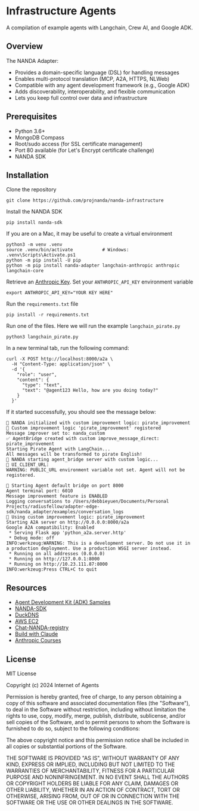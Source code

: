 # Infrastructure Agents

A compilation of example agents with Langchain, Crew AI, and Google ADK. 

## Overview
The NANDA Adapter: 
* Provides a domain-specific language (DSL) for handling messages
* Enables multi-protocol translation (MCP, A2A, HTTPS, NLWeb)
* Compatible with any agent development framework (e.g., Google ADK)
* Adds discoverability, interoperability, and flexible communication
* Lets you keep full control over data and infrastructure

## Prerequisites
* Python 3.6+
* MongoDB Compass 
* Root/sudo access (for SSL certificate management)
* Port 80 available (for Let's Encrypt certificate challenge)
* NANDA SDK

## Installation
Clone the repository
```
git clone https://github.com/projnanda/nanda-infrastructure
```

Install the NANDA SDK
```
pip install nanda-sdk
```

If you are on a Mac, it may be useful to create a virtual environment
```
python3 -m venv .venv
source .venv/bin/activate           # Windows: .venv\Scripts\Activate.ps1
python -m pip install -U pip
python -m pip install nanda-adapter langchain-anthropic anthropic langchain-core
```

Retrieve an [Anthropic Key](https://console.anthropic.com). Set your `ANTHROPIC_API_KEY` environment variable
```
export ANTHROPIC_API_KEY="YOUR KEY HERE"
```

Run the `requirements.txt` file
```
pip install -r requirements.txt
```

Run one of the files. Here we will run the example `langchain_pirate.py`
```
python3 langchain_pirate.py
```

In a new terminal tab, run the following command:
```
curl -X POST http://localhost:8000/a2a \              
  -H "Content-Type: application/json" \
  -d '{
    "role": "user",
    "content": {
      "type": "text",
      "text": "@agent123 Hello, how are you doing today?"
    }
  }'
```

If it started successfully, you should see the message below:
```
🤖 NANDA initialized with custom improvement logic: pirate_improvement
🔧 Custom improvement logic 'pirate_improvement' registered
Message improver set to: nanda_custom
✅ AgentBridge created with custom improve_message_direct: pirate_improvement
Starting Pirate Agent with LangChain...
All messages will be transformed to pirate English!
🚀 NANDA starting agent_bridge server with custom logic...
🔧 UI_CLIENT_URL:
WARNING: PUBLIC_URL environment variable not set. Agent will not be registered.

🚀 Starting Agent default bridge on port 8000
Agent terminal port: 6010
Message improvement feature is ENABLED
Logging conversations to /Users/debbieyuen/Documents/Personal Projects/radiusfellow/adapter-edge-sdk/nanda_adapter/examples/conversation_logs
🔧 Using custom improvement logic: pirate_improvement
Starting A2A server on http://0.0.0.0:8000/a2a
Google A2A compatibility: Enabled
 * Serving Flask app 'python_a2a.server.http'
 * Debug mode: off
INFO:werkzeug:WARNING: This is a development server. Do not use it in a production deployment. Use a production WSGI server instead.
 * Running on all addresses (0.0.0.0)
 * Running on http://127.0.0.1:8000
 * Running on http://10.23.111.87:8000
INFO:werkzeug:Press CTRL+C to quit
```

## Resources
* [Agent Development Kit (ADK) Samples](https://github.com/google/adk-samples)
* [NANDA-SDK](https://github.com/projnanda/nanda-sdk?tab=readme-ov-file)
* [DuckDNS](https://www.duckdns.org/domains)
* [AWS EC2](https://us-east-2.signin.aws.amazon.com)
* [Chat-NANDA-registry](https://chat.nanda-registry.com/index.html)
* [Build with Claude](https://docs.anthropic.com/en/home)
* [Anthropic Courses](https://anthropic.skilljar.com)
  
## License
MIT License

Copyright (c) 2024 Internet of Agents

Permission is hereby granted, free of charge, to any person obtaining a copy of this software and associated documentation files (the "Software"), to deal in the Software without restriction, including without limitation the rights to use, copy, modify, merge, publish, distribute, sublicense, and/or sell copies of the Software, and to permit persons to whom the Software is furnished to do so, subject to the following conditions:

The above copyright notice and this permission notice shall be included in all copies or substantial portions of the Software.

THE SOFTWARE IS PROVIDED "AS IS", WITHOUT WARRANTY OF ANY KIND, EXPRESS OR IMPLIED, INCLUDING BUT NOT LIMITED TO THE WARRANTIES OF MERCHANTABILITY, FITNESS FOR A PARTICULAR PURPOSE AND NONINFRINGEMENT. IN NO EVENT SHALL THE AUTHORS OR COPYRIGHT HOLDERS BE LIABLE FOR ANY CLAIM, DAMAGES OR OTHER LIABILITY, WHETHER IN AN ACTION OF CONTRACT, TORT OR OTHERWISE, ARISING FROM, OUT OF OR IN CONNECTION WITH THE SOFTWARE OR THE USE OR OTHER DEALINGS IN THE SOFTWARE.


